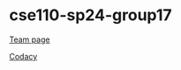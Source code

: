 # cse110-sp24-group17

[Team page](admin/team.md)

[Codacy](https://app.codacy.com/organizations/gh/cse110-sp24-group17/dashboard)
